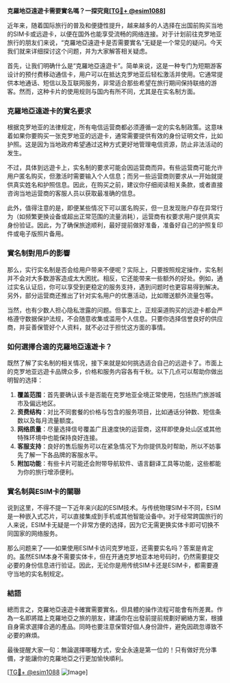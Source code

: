 **克羅地亞遠遊卡需要實名嗎？一探究竟[[TG💪+ @esim1088](https://t.me/s/esim1088)]**

近年来，随着国际旅行的普及和便捷性提升，越来越多的人选择在出国前购买当地的SIM卡或远遊卡，以便在国外也能享受流畅的网络连接。对于计划前往克罗地亚旅行的朋友们来说，“克羅地亞遠遊卡是否需要實名”无疑是一个常见的疑问。今天我们就来详细探讨这个问题，并为大家解答相关疑虑。

首先，让我们明确什么是“克羅地亞遠遊卡”。简单来说，这是一种专门为短期游客设计的预付费移动通信卡，用户可以在抵达克罗地亚后轻松激活并使用。它通常提供本地通话、短信以及互联网服务，非常适合那些希望在旅行期间保持联络的游客。然而，这种卡片的使用规则与国内有所不同，尤其是在实名制方面。

### **克羅地亞遠遊卡的實名要求**

根据克罗地亚的法律规定，所有电信运营商都必须遵循一定的实名制政策。这意味着如果你要购买一张克罗地亚的远遊卡，通常需要提供有效的身份证明文件，比如护照。这是因为当地政府希望通过这种方式更好地管理电信资源，防止非法活动的发生。

不过，具体到远遊卡上，实名制的要求可能会因运营商而异。有些运营商可能允许用户匿名购买，但激活时需要输入个人信息；而另一些运营商则要求从一开始就提供真实姓名和护照信息。因此，在购买之前，建议你仔细阅读相关条款，或者直接咨询当地运营商的客服人员以获取最准确的信息。

此外，值得注意的是，即便某些情况下可以匿名购买，但一旦发现账户存在异常行为（如频繁更换设备或超出正常范围的流量消耗），运营商有权要求用户提供真实身份验证。因此，为了确保旅途顺利，最好提前做好准备，准备好自己的护照复印件或电子版照片备用。

### **實名制對用戶的影響**

那么，实行实名制是否会给用户带来不便呢？实际上，只要按照规定操作，实名制并不会对大多数游客造成太大困扰。相反，它还能带来一些额外的好处。例如，通过实名认证后，你可以享受到更稳定的服务支持，遇到问题时也更容易得到解决。另外，部分运营商还推出了针对实名用户的优惠活动，比如赠送额外流量包等。

当然，也有少数人担心隐私泄露的问题。但事实上，正规渠道购买的远遊卡都会严格遵守数据保护法规，不会随意收集或滥用个人信息。只要你选择信誉良好的供应商，并妥善保管好个人资料，就不必过于担忧这方面的事情。

### **如何選擇合適的克羅地亞遠遊卡？**

既然了解了实名制的相关情况，接下来就是如何挑选适合自己的远遊卡了。市面上的克罗地亚远遊卡品牌众多，价格和服务内容各有千秋。以下几点可以帮助你做出明智的选择：

1. **覆盖范围**：首先要确认该卡是否能在克罗地亚全境正常使用，包括热门旅游城市及偏远地区。
2. **资费结构**：对比不同套餐的价格与包含的服务项目，比如通话分钟数、短信条数以及每月流量额度。
3. **网络质量**：尽量选择信号覆盖广且速度快的运营商，这样即使身处山区或其他特殊环境中也能保持良好连接。
4. **客服支持**：良好的售后服务可以在紧急情况下为你提供及时帮助，所以不妨事先了解一下各品牌的客服水平。
5. **附加功能**：有些卡片可能还会附带导航软件、语言翻译工具等功能，这些都能为你的旅行增添便利。

### **實名制與ESIM卡的關聯**

说到这里，不得不提一下近年来兴起的ESIM技术。与传统物理SIM卡不同，ESIM是一种嵌入式芯片，可以直接集成到手机或其他智能设备中。对于经常跨国旅行的人来说，ESIM卡无疑是一个非常方便的选择，因为它无需更换实体卡即可切换不同国家的网络服务。

那么问题来了——如果使用ESIM卡访问克罗地亚，还需要实名吗？答案是肯定的。虽然ESIM本身不需要实体卡，但在开通克罗地亚本地号码时，仍然需要提交必要的身份信息进行验证。因此，无论你是用传统SIM卡还是ESIM卡，都需要遵守当地的实名制规定。

### **結語**

總而言之，克羅地亞遠遊卡確實需要實名，但具體的操作流程可能會有所差異。作為一名即將踏上克羅地亞之旅的朋友，建議你在出發前提前規劃好網絡方案，根據自身需求選擇合適的產品。同時也要注意保管好個人身份證件，避免因疏忽導致不必要的麻煩。

最後提醒大家一句：無論選擇哪種方式，安全永遠是第一位的！只有做好充分準備，才能讓你的克羅地亞之行更加愉快順利。

[[TG💪+ @esim1088](https://t.me/s/esim1088) ![Image](https://i.postimg.cc/4NQfJmqS/Snipaste-2025-05-13-00-14-12.png)]